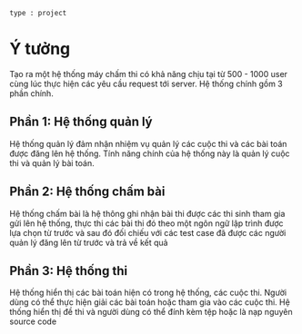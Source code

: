 ```
type : project
```

# Ý tưởng
Tạo ra một hệ thống máy chấm thi có khả năng chịu tại từ 500 - 1000 user cùng lúc thực hiện các yêu cầu request tới server. Hệ thống chính gồm 3 phần chính. 

## Phần 1: Hệ thống quản lý

Hệ thống quản lý đảm nhận nhiệm vụ quản lý các cuộc thi và các bài toán được đăng lên hệ thống. Tính năng chính của hệ thống này là quản lý cuộc thi và quản lý bài toán.

## Phần 2: Hệ thống chấm bài

Hệ thống chấm bài là hệ thông ghi nhận bài thi được các thi sinh tham gia gửi lên hệ thống, thực thi các bài thi đó theo một ngôn ngữ lập trình được lựa chọn từ trước và sau đó đối chiếu với các test case đã được các người quản lý đăng lên từ trước và trả về kết quả

## Phần 3: Hệ thống thi

Hệ thống hiển thị các bài toán hiện có trong hệ thống, các cuộc thi. Người dùng có thể thực hiện giải các bài toán hoặc tham gia vào các cuộc thi. Hệ thống hiển thị đề thi và người dùng có thể đính kèm tệp hoặc là nạp nguyên source code

